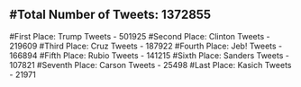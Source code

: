 #Total Number of Tweets: 1372855 
---
#First Place: Trump Tweets - 501925
#Second Place: Clinton Tweets - 219609
#Third Place: Cruz Tweets - 187922
#Fourth Place: Jeb! Tweets - 166894
#Fifth Place: Rubio Tweets - 141215
#Sixth Place: Sanders Tweets - 107821
#Seventh Place: Carson Tweets - 25498
#Last Place: Kasich Tweets - 21971
